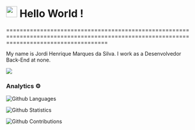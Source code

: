 
<h1><img src="https://emojis.slackmojis.com/emojis/images/1531849430/4246/blob-sunglasses.gif?1531849430" width="30"/> Hello World ! </h1>
==========================================================================================================================================


My name is Jordi Henrique Marques da Silva. I work as a Desenvolvedor Back-End at none.

![](http://estruyf-github.azurewebsites.net/api/VisitorHit?user=jordihofc&repo=jordihofc&countColorcountColor)

### Analytics ⚙️

![Github Languages](https://github-readme-stats.vercel.app/api/top-langs/?username=jordihofc&layout=compact&count_private=true)

![Github Statistics](https://github-readme-stats.vercel.app/api/?username=jordihofc&count_private=true&show_icons=true)

![Github Contributions](https://github-readme-streak-stats.herokuapp.com/?user=jordihofc&hide_border=true)

